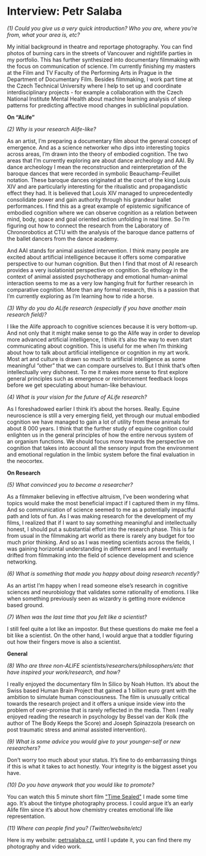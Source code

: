 # Interview: Petr Salaba

*(1) Could you give us a very quick introduction? Who you are, where you’re from, what your area is, etc?*

My initial background in theatre and reportage photography. You can find photos of burning cars in the streets of Vancouver and nightlife parties in my portfolio. This has further synthesized into documentary filmmaking with the focus on communication of science. I’m currently finishing my masters at the Film and TV Faculty of the Performing Arts in Prague in the Department of Documentary Film. Besides filmmaking, I work part time at the Czech Technical University where I help to set up and coordinate interdisciplinary projects - for example a collaboration with the Czech National Institute Mental Health about machine learning analysis of sleep patterns for predicting affective mood changes in subliclinal population.

**On “ALife”**

*(2) Why is your research Alife-like?*

As an artist, I’m preparing a documentary film about the general concept of emergence. And as a science networker who dips into interesting topics across areas, I’m drawn into the theory of embodied cognition. The two areas that I’m currently exploring are about dance archeology and AAI. By dance archeology I mean the reconstruction and reinterpretation of the baroque dances that were recorded in symbolic Beauchamp-Feuillet notation. These baroque dances originated at the court of the king Louis XIV and are particularly interesting for the ritualistic and propagandistic effect they had. It is believed that Louis XIV managed to unprecedentedly consolidate power and gain authority through his grandeur ballet performances. I find this as a great example of epistemic significance of embodied cognition where we can observe cognition as a relation between mind, body, space and goal oriented action unfolding in real time. So I’m figuring out how to connect the research from the Laboratory of Chronorobotics at CTU with the analysis of the baroque dance patterns of the ballet dancers from the dance academy.

And AAI stands for animal assisted intervention. I think many people are excited about artificial intelligence because it offers some comparative perspective to our human cognition. But then I find that most of AI research provides a very isolationist perspective on cognition. So ethology in the context of animal assisted psychotherapy and emotional human-animal interaction seems to me as a very low hanging fruit for further research in comparative cognition. More than any formal research, this is a passion that I’m currently exploring as I’m learning how to ride a horse.

*(3) Why do you do ALife research (especially if you have another main research field)?*

I like the Alife approach to cognitive sciences because it is very bottom-up. And not only that it might make sense to go the Alife way in order to develop more advanced artificial intelligence, I think it’s also the way to even start communicating about cognition. This is useful for me when I’m thinking about how to talk about artificial intelligence or cognition in my art work. Most art and culture is drawn so much to artificial intelligence as some meaningful “other” that we can compare ourselves to. But I think that’s often intellectually very dishonest. To me it makes more sense to first explore general principles such as emergence or reinforcement feedback loops before we get speculating about human-like behaviour.

*(4) What is your vision for the future of ALife research?*

As I foreshadowed earlier I think it’s about the horses. Really. Equine neuroscience is still a very emerging field, yet through our mutual embodied cognition we have managed to gain a lot of utility from these animals for about 8 000 years. I think that the further study of equine cognition could enlighten us in the general principles of how the entire nervous system of an organism functions. We should focus more towards the perspective on cognition that takes into account all the sensory input from the environment and emotional regulation in the limbic system before the final evaluation in the neocortex.

**On Research**

*(5) What convinced you to become a researcher?*

As a filmmaker believing in effective altruism, I’ve been wondering what topics would make the most beneficial impact if I captured them in my films. And so communication of science seemed to me as a potentially impactful path and lots of fun. As I was making research for the development of my films, I realized that if I want to say something meaningful and intellectually honest, I should put a substantial effort into the research phase. This is far from usual in the filmmaking art world as there is rarely any budget for too much prior thinking. And so as I was meeting scientists across the fields, I was gaining horizontal understanding in different areas and I eventually drifted from filmmaking into the field of science development and science networking.  

*(6) What is something that made you happy about doing research recently?*

As an artist I’m happy when I read someone else’s research in cognitive sciences and neurobiology that validates some rationality of emotions. I like when something previously seen as wizardry is getting more evidence based ground.

*(7) When was the last time that you felt like a scientist?*

I still feel quite a lot like an impostor. But these questions do make me feel a bit like a scientist. On the other hand, I would argue that a toddler figuring out how their fingers move is also a scientist.

**General**

*(8) Who are three non-ALIFE scientists/researchers/philosophers/etc that have inspired your work/research, and how?*

I really enjoyed the documentary film In Silico by Noah Hutton. It’s about the Swiss based Human Brain Project that gained a 1 billion euro grant with the ambition to simulate human consciousness. The film is unusually critical towards the research project and it offers a unique inside view into the problem of over-promise that is rarely reflected in the media. Then I really enjoyed reading the research in psychology by Bessel van der Kolk (the author of The Body Keeps the Score) and Joseph Spinazzola (research on post traumatic stress and animal assisted intervention).

*(9) What is some advice you would give to your younger-self or new researchers?*

Don’t worry too much about your status. It’s fine to do embarrassing things if this is what it takes to act honestly. Your integrity is the biggest asset you have.

*(10) Do you have anywork that you would like to promote?*

You can watch this 5 minute short film ["Time Sealed"](https://vimeo.com/30485952) I made some time ago. It’s about the tintype photography process. I could argue it’s an early Alife film since it’s about how chemistry creates emotional life like representation.

*(11) Where can people find you? (Twitter/website/etc)*

Here is my website: [petrsalaba.cz](petrsalaba.cz), until I update it, you can find there my photography and video work.
